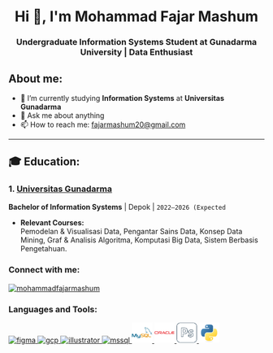 <h1 align="center">Hi 👋, I'm Mohammad Fajar Mashum</h1>
<h3 align="center">Undergraduate Information Systems Student at Gunadarma University | Data Enthusiast</h3>

## About me:
- 📧 I’m currently studying **Information Systems** at **Universitas Gunadarma**   
- 💬 Ask me about anything  
- 📫 How to reach me: [fajarmashum20@gmail.com](mailto:fajarmashum20@gmail.com)

---

## 🎓 Education:

### 1. [Universitas Gunadarma](https://gunadarma.ac.id/)  
**Bachelor of Information Systems** | Depok | `2022–2026 (Expected`

- **Relevant Courses:**  
  Pemodelan & Visualisasi Data, Pengantar Sains Data, Konsep Data Mining,
  Graf & Analisis Algoritma, Komputasi Big Data, Sistem Berbasis Pengetahuan.

<h3 align="left">Connect with me:</h3>
<p align="left">
<a href="https://linkedin.com/in/mohammadfajarmashum" target="blank"><img align="center" src="https://raw.githubusercontent.com/rahuldkjain/github-profile-readme-generator/master/src/images/icons/Social/linked-in-alt.svg" alt="mohammadfajarmashum" height="30" width="40" /></a>
</p>

<h3 align="left">Languages and Tools:</h3>
<p align="left"> <a href="https://www.figma.com/" target="_blank" rel="noreferrer"> <img src="https://www.vectorlogo.zone/logos/figma/figma-icon.svg" alt="figma" width="40" height="40"/> </a> <a href="https://cloud.google.com" target="_blank" rel="noreferrer"> <img src="https://www.vectorlogo.zone/logos/google_cloud/google_cloud-icon.svg" alt="gcp" width="40" height="40"/> </a> <a href="https://www.adobe.com/in/products/illustrator.html" target="_blank" rel="noreferrer"> <img src="https://www.vectorlogo.zone/logos/adobe_illustrator/adobe_illustrator-icon.svg" alt="illustrator" width="40" height="40"/> </a> <a href="https://www.microsoft.com/en-us/sql-server" target="_blank" rel="noreferrer"> <img src="https://www.svgrepo.com/show/303229/microsoft-sql-server-logo.svg" alt="mssql" width="40" height="40"/> </a> <a href="https://www.mysql.com/" target="_blank" rel="noreferrer"> <img src="https://raw.githubusercontent.com/devicons/devicon/master/icons/mysql/mysql-original-wordmark.svg" alt="mysql" width="40" height="40"/> </a> <a href="https://www.oracle.com/" target="_blank" rel="noreferrer"> <img src="https://raw.githubusercontent.com/devicons/devicon/master/icons/oracle/oracle-original.svg" alt="oracle" width="40" height="40"/> </a> <a href="https://www.photoshop.com/en" target="_blank" rel="noreferrer"> <img src="https://raw.githubusercontent.com/devicons/devicon/master/icons/photoshop/photoshop-line.svg" alt="photoshop" width="40" height="40"/> </a> <a href="https://www.python.org" target="_blank" rel="noreferrer"> <img src="https://raw.githubusercontent.com/devicons/devicon/master/icons/python/python-original.svg" alt="python" width="40" height="40"/> </a> </p>

